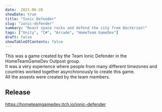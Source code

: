 ```yaml
---
date:  2021-06-28
showDate: true
title: "Ionic Defender"
slug: "ionic-defender"
summary: "Roast space rocks and defend the city from Bacterion!"
tags: ["Unity", "C#", "Arcade", "HomeTeam GameDev"]
draft: false
showTableOfContents: false
---
```


This was a game created by the Team Ionic Defender in the HomeTeamGameDev Outpost group.  
It was a very experience where people from many different timezones and countries worked together asynchronously to create this game.  
All the assests were created by the team members.

## Release
https://hometeamgamedev.itch.io/ionic-defender
